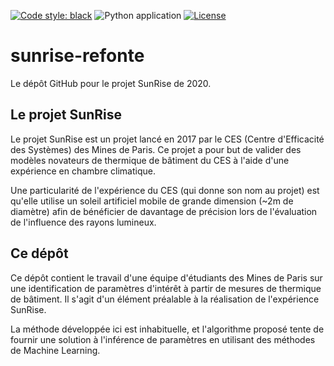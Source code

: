 [![Code style: black](https://img.shields.io/badge/code%20style-black-000000.svg)](https://github.com/psf/black)
![Python application](https://github.com/18tbr/sunrise-refonte/workflows/Python%20application/badge.svg)
[![License](https://img.shields.io/github/license/18tbr/sunrise-refonte)](https://github.com/18tbr/sunrise-refonte/blob/master/LICENSE)
# sunrise-refonte
Le dépôt GitHub pour le projet SunRise de 2020.

## Le projet SunRise
Le projet SunRise est un projet lancé en 2017 par le CES (Centre d'Efficacité des Systèmes) des Mines de Paris. Ce projet a pour but de valider des modèles novateurs de thermique de bâtiment du CES à l'aide d'une expérience en chambre climatique.

Une particularité de l'expérience du CES (qui donne son nom au projet) est qu'elle utilise un soleil artificiel mobile de grande dimension (~2m de diamètre) afin de bénéficier de davantage de précision lors de l'évaluation de l'influence des rayons lumineux.

## Ce dépôt
Ce dépôt contient le travail d'une équipe d'étudiants des Mines de Paris sur une identification de paramètres d'intérêt à partir de mesures de thermique de bâtiment. Il s'agit d'un élément préalable à la réalisation de l'expérience SunRise.

La méthode développée ici est inhabituelle, et l'algorithme proposé tente de fournir une solution à l'inférence de paramètres en utilisant des méthodes de Machine Learning.

